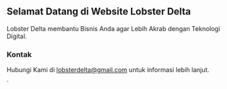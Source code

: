 ## Selamat Datang di Website Lobster Delta


Lobster Delta membantu Bisnis Anda agar Lebih Akrab dengan Teknologi Digital.

### Kontak

Hubungi Kami di lobsterdelta@gmail.com untuk informasi lebih lanjut.

`
